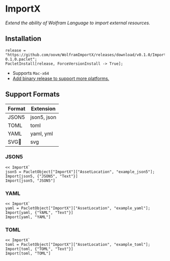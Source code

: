 ImportX
=======

*Extend the ability of Wolfram Language to import external resources.*

## Installation

```wolfram
release = "https://github.com/oovm/WolframImportX/releases/download/v0.1.0/ImportX-0.1.0.paclet";
PacletInstall[release, ForceVersionInstall -> True];
```

- Supports `Mac-x64`
- [Add binary release to support more platforms.](https://github.com/oovm/WolframImportX/tree/binary)

## Support Formats

| Format | Extension   |
|--------|-------------|
| JSON5  | json5, json |
| TOML   | toml        |
| YAML   | yaml, yml   |
| SVG🚧  | svg         |

### JSON5

```wolfram
<< ImportX`
json5 = PacletObject["ImportX"]["AssetLocation", "example_json5"];
Import[json5, {"JSON5", "Text"}]
Import[json5, "JSON5"]
```

### YAML

```wolfram
<< ImportX`
yaml = PacletObject["ImportX"]["AssetLocation", "example_yaml"];
Import[yaml, {"YAML", "Text"}]
Import[yaml, "YAML"]
```

### TOML

```wolfram
<< ImportX`
toml = PacletObject["ImportX"]["AssetLocation", "example_toml"];
Import[toml, {"TOML", "Text"}]
Import[toml, "TOML"]
```
